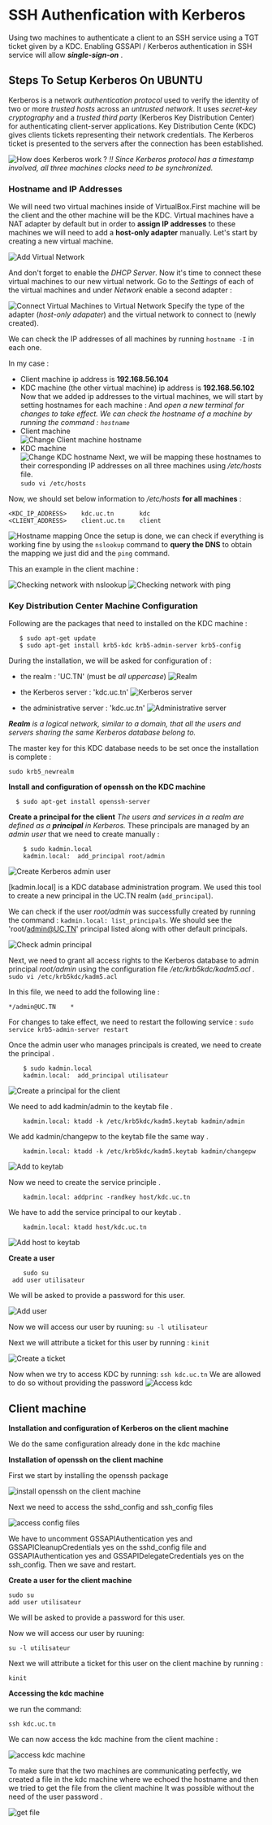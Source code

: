 # SSH Authenfication with Kerberos
Using two machines to authenticate a client to an SSH service using a TGT ticket given by a KDC.
Enabling GSSAPI / Kerberos authentication in SSH service will allow ***single-sign-on*** .

## Steps To Setup Kerberos On UBUNTU

Kerberos is a network *authentication protocol* used to verify the identity of two or more *trusted hosts* across an *untrusted network*. It uses *secret-key cryptography* and a *trusted third party* (Kerberos Key Distribution Center) for authenticating client-server applications. Key Distribution Cente (KDC) gives clients tickets representing their network credentials. The Kerberos ticket is presented to the servers after the connection has been established.

![How does Kerberos work ?](https://docs.oracle.com/cd/E26502_01/html/E29015/figures/SimpKerbExch1.png)
*!! Since Kerberos protocol has a timestamp involved, all three machines clocks need to be synchronized.*

### Hostname and IP Addresses

We will need two virtual machines inside of VirtualBox.First machine will be the client and the other machine will be the KDC.
Virtual machines have a NAT adapter by default but in order to **assign IP addresses** to these machines we will need to add a **host-only adapter** manually.
Let's start by creating a new virtual machine.

![Add Virtual Network](screenshots/add_virtual_network.png)

And don't forget to enable the *DHCP Server*.
Now it's time to connect these virtual machines to our new virtual network.
Go to the *Settings* of each of the virtual machines and under *Network* enable a second adapter :

![Connect Virtual Machines to Virtual Network](screenshots/connect_machine_to_virtual_network.png)
Specify the type of the adapter (*host-only adapater*) and the virtual network to connect to (newly created).

We can check the IP addresses of all  machines by running `hostname -I` in each one.

In my case :
* Client machine ip address is **192.168.56.104**
* KDC machine (the other virtual machine) ip address is **192.168.56.102**
Now that we added ip addresses to the virtual machines, we will start by setting hostnames for each machine :
And *open a new terminal for changes to take effect.*
*We can check the hostname of a machine by running the command : `hostname`*
* Client machine      
![Change Client machine hostname](screenshots/change_client_hostname.png)
* KDC machine       
![Change KDC hostname](screenshots/ip_addresses_setup/change_kdc_hostname.png)
Next, we will be mapping these hostnames to their corresponding IP addresses on all three machines using */etc/hosts* file. <br> 
  `sudo vi /etc/hosts`
  
Now, we should set below information to */etc/hosts* **for all machines** :

    <KDC_IP_ADDRESS>    kdc.uc.tn       kdc
    <CLIENT_ADDRESS>    client.uc.tn    client


![Hostname mapping](screenshots/ip_addresses_setup/hostnames_mapping.png)
Once the setup is done, we can check if everything is working fine by using the `nslookup` command to **query the DNS** to obtain the mapping we just did and the `ping` command.

This an example in the client machine :

![Checking network with nslookup](screenshots/nslookup_in_client_machine.png)
![Checking network with ping](screenshots//ping_in_client_machine.png)

### Key Distribution Center Machine Configuration

Following are the packages that need to installed on the KDC machine : <br>
 ```
    $ sudo apt-get update
    $ sudo apt-get install krb5-kdc krb5-admin-server krb5-config
 ```
 
During the installation, we will be asked for configuration of :

 * the realm : 'UC.TN' (must be *all uppercase*)
![Realm](screenshots/realm.png)

 * the Kerberos server : 'kdc.uc.tn'
![Kerberos server](screenshots/kerberos_server.png)

 * the administrative server : 'kdc.uc.tn'
![Administrative server](screenshots/administrative_server.png)
 
***Realm** is a logical network, similar to a domain, that all the users and servers sharing the same Kerberos database belong to.* 

The master key for this KDC database needs to be set once the installation is complete :
   
```
sudo krb5_newrealm
```

**Install and configuration of openssh on the KDC machine**

 ```
   $ sudo apt-get install openssh-server
```
**Create a principal for the client**
*The users and services in a realm are defined as a **principal** in Kerberos.* These principals are managed by an *admin user* that we need to create manually :

```
    $ sudo kadmin.local
    kadmin.local:  add_principal root/admin
```

![Create Kerberos admin user](screenshots/create_kerberos_admin_user.png)

[kadmin.local] is a KDC database administration program. We used this tool to create a new principal in the UC.TN realm (`add_principal`).

We can check if the user *root/admin* was successfully created by running the command : `kadmin.local: list_principals`. We should see the 'root/admin@UC.TN' principal listed along with other default principals.


![Check admin principal](screenshots/check_admin_principal.png)


Next, we need to grant all access rights to the Kerberos database to admin principal *root/admin* using the configuration file */etc/krb5kdc/kadm5.acl* . <br>
 `sudo vi /etc/krb5kdc/kadm5.acl`

In this file, we need to add the following line :

    */admin@UC.TN    *

For changes to take effect, we need to restart the following service : `sudo service krb5-admin-server restart`

Once the admin user who manages principals is created, we need to create the principal .

```
    $ sudo kadmin.local
    kadmin.local:  add_principal utilisateur
```

![Create a principal for the client](screenshots/create_client_principal.png)

We need to add kadmin/admin to the keytab file .

```
    kadmin.local: ktadd -k /etc/krb5kdc/kadm5.keytab kadmin/admin
```
We add kadmin/changepw to the keytab file the same way .

```
    kadmin.local: ktadd -k /etc/krb5kdc/kadm5.keytab kadmin/changepw
```
![Add to keytab](screenshots/add_to_keytab.png)

Now we need to create the service principle .

```
    kadmin.local: addprinc -randkey host/kdc.uc.tn
```
We have to add the service principal to our keytab .

```
    kadmin.local: ktadd host/kdc.uc.tn
```
![Add host to keytab](screenshots/add_host.png)

**Create a user**
```
    sudo su   
 add user utilisateur
```

We will be asked to provide a password for this user.

![Add user](screenshots/add_user.png)

Now we will access our user by ruuning:
`su -l utilisateur`

Next we will attribute a ticket for this user by running :
`kinit`

![Create a ticket](screenshots/utilisateur_ticket.png)

Now when we try to access KDC by running:
`ssh kdc.uc.tn`
We are allowed to do so without providing the password
![Access kdc](screenshots/access_kdc.png)
## Client machine

**Installation and configuration of Kerberos on the client machine**

We do  the same configuration already done in the kdc machine 

**Installation of openssh on the client machine**

First we start by installing the openssh package

![install openssh on the client machine ](screenshots/install_ssh_client.png)

Next we need to access the sshd_config and ssh_config files 

![access config files ](screenshots/ssh_and_sshd_config.png)

We have to uncomment GSSAPIAuthentication yes and GSSAPICleanupCredentials yes on the sshd_config file and GSSAPIAuthentication yes and GSSAPIDelegateCredentials yes    on the ssh_config.
Then we save and  restart.

**Create a user for the client machine**

 ```
 sudo su  
 add user utilisateur
 ```
We will be asked to provide a password for this user.

Now we will access our user by ruuning:

`su -l utilisateur`

Next we will attribute a ticket for this user on the client machine by running :

`kinit`

**Accessing the kdc machine**

we run the command:

`ssh kdc.uc.tn`

We can now access the kdc machine from the client machine :

![access kdc machine ](screenshots/access_kdc_machine.png)

To make sure that the two machines are communicating perfectly, we created a file in the  kdc machine where we echoed the hostname and then we tried to get the file from the client machine It was possible without the need of the user password .

![get file ](screenshots/get_file.png)
